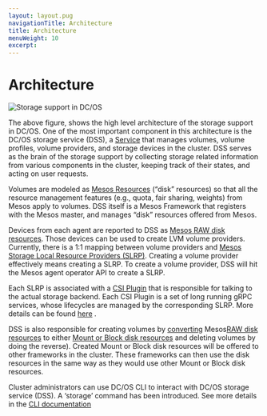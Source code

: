 ```yaml
---
layout: layout.pug
navigationTitle: Architecture
title: Architecture
menuWeight: 10
excerpt:
---
```


# Architecture

![Storage support in DC/OS](/1.11/img/five-maturity-states.png)

The above figure, shows the high level architecture of the storage support in DC/OS. One of the most important component in this architecture is the DC/OS storage service (DSS), a <a href="https://docs.mesosphere.com/1.11/overview/concepts/#service/">Service</a> that manages volumes, volume profiles, volume providers, and storage devices in the cluster. DSS serves as the brain of the storage support by collecting storage related information from various components in the cluster, keeping track of their states, and acting on user requests.

Volumes are modeled as <a href="http://mesos.apache.org/documentation/latest/attributes-resources/#resources/">Mesos Resources</a> (“disk” resources) so that all the resource management features (e.g., quota, fair sharing, weights) from Mesos apply to volumes. DSS itself is a Mesos Framework that registers with the Mesos master, and manages “disk” resources offered from Mesos.

Devices from each agent are reported to DSS as <a href="http://mesos.apache.org/documentation/latest/csi/#new-disk-source-types/">Mesos RAW disk resources</a>. Those devices can be used to create LVM volume providers. Currently, there is a 1:1 mapping between volume providers and <a href="http://mesos.apache.org/documentation/latest/csi/#storage-local-resource-provider/">Mesos Storage Local Resource Providers (SLRP)</a>. Creating a volume provider effectively means creating a SLRP. To create a volume provider, DSS will hit the Mesos agent operator API to create a SLRP.

Each SLRP is associated with a <a href="http://mesos.apache.org/documentation/latest/csi/#slrp-configuration/">CSI Plugin</a> that is responsible for talking to the actual storage backend. Each CSI Plugin is a set of long running gRPC services, whose lifecycles are managed by the corresponding SLRP. More details can be found <a href="http://mesos.apache.org/documentation/latest/csi/#standalone-containers-for-csi-plugins/">here</a> .

DSS is also responsible for creating volumes by <a href="http://mesos.apache.org/documentation/latest/csi/#new-offer-operations-for-disk-resources/">converting</a> Mesos<a href="http://mesos.apache.org/documentation/latest/csi/#new-disk-source-types/">RAW disk resources</a> to either <a href="http://mesos.apache.org/documentation/latest/csi/#new-disk-source-types/">Mount or Block disk resources</a> and deleting volumes by doing the reverse). Created Mount or Block disk resources will be offered to other frameworks in the cluster. These frameworks can then use the disk resources in the same way as they would use other Mount or Block disk resources.

Cluster administrators can use DC/OS CLI to interact with DC/OS storage service (DSS). A ‘storage’ command has been introduced. See more details in the <a href="https://docs.google.com/document/d/1MZ7ARRAs_lmXo94h28-wCPqsqA9xDwMPSLgN7_5n84w/edit#heading=h.uxzvneaexifq/">CLI documentation</a>


